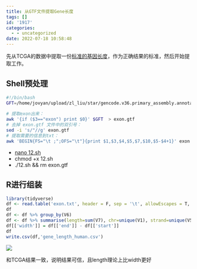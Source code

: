 ```yaml
---
title: 从GTF文件提取Gene长度
tags: []
id: '1917'
categories:
  - - uncategorized
date: 2022-07-18 10:58:48
---
```


先从TCGA的数据中提取一份[标准的基因长度](https://file-cdn.limour.top/bix/gene_length_tcga_22.07.18.csv.gz)，作为正确结果的标准，然后开始提取工作。

## Shell预处理

```bash
#!/bin/bash
GFT=/home/jovyan/upload/zl_liu/star/gencode.v36.primary_assembly.annotation.gtf
 
# 提取exon出来：
awk '{if ($3=="exon") print $0}' $GFT  > exon.gtf
# 去掉 exon.gtf 文件中的双引号：
sed -i 's/"//g' exon.gtf
# 提取需要的信息到txt：
awk 'BEGIN{FS="\t ;";OFS="\t"}{print $1,$3,$4,$5,$7,$10,$5-$4+1}' exon.gtf > exon.txt
```

*   [nano 12.sh](https://blog.csdn.net/weixin_51192038/article/details/122195717)
*   chmod +x 12.sh
*   ./12.sh && rm exon.gtf

## R进行组装

```R
library(tidyverse)
df <- read.table('exon.txt', header = F, sep = '\t', allowEscapes = T, quote = '')
df
df <- df %>% group_by(V6)
df <- df %>% summarise(length=sum(V7), chr=unique(V1), strand=unique(V5), start=min(V3), end=max(V4))
df[['width']] = df[['end']] - df[['start']]
df
write.csv(df,'gene_length_human.csv')
```

![](https://img.limour.top/archives_2023/2022/07/18/62d53bed5be33.webp)

和TCGA结果一致，说明结果可信，且length理论上比width更好